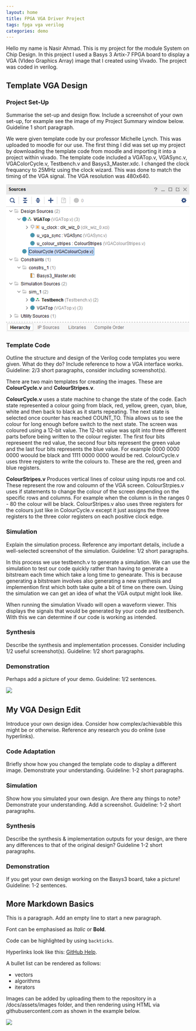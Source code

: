 ```yaml
---
layout: home
title: FPGA VGA Driver Project
tags: fpga vga verilog
categories: demo
---
```

Hello my name is Nasir Ahmad. This is my project for the module System on Chip Design. In this project I used a Basys 3 Artix-7 FPGA board to display a VGA (VIdeo Graphics Array) image that I created using Vivado. The project was coded in verilog.

## **Template VGA Design**
### **Project Set-Up**
Summarise the set-up and design flow. Include a screenshot of your own set-up, for example see the image of my Project Summary window below. Guideline 1 short paragraph.


We were given template code by our professor Michelle Lynch. This was uploaded to moodle for our use. The first thing I did was set up my project by downloading the template code from moodle and importing it into a project within vivado. The template code included a VGATop.v, VGASync.v, VGAColorCycle.v, Testbench.v and Basys3_Master.xdc. I changed the clock frequancy to 25MHz using the clock wizard. This was done to match the timing of the VGA signal. The VGA resolution was 480x640.


<img src="SoC-Images/Project Hierarchy.png">

### **Template Code**
Outline the structure and design of the Verilog code templates you were given. What do they do? Include reference to how a VGA interface works. Guideline: 2/3 short paragraphs, consider including screenshot(s).


There are two main templates for creating the images. These are **ColourCycle.v** and **ColourStripes.v**. 

**ColourCycle.v** uses a state machine to change the state of the code. Each state represented a colour going from black, red, yellow, green, cyan, blue, white and then back to black as it starts repeating. The next state is selected once counter has reached COUNT_TO. Thia allows us to see the colour for long enough before switch to the next state.  The screen was coloured using a 12-bit value. The 12-bit value was split into three different parts before being written to the colour register. The first four bits represeent the red value, the second four bits represent the green value and the last four bits represents the blue value. For example 0000 0000 0000 woould be black and 1111 0000 0000 would be red. ColourCycle.v uses three registers to write the colours to. These are the red, green and blue registers. 

**ColourStripes.v** Produces vertical lines of colour using inputs roe and col. These represent the row and coloumn of the VGA screen. ColourStrpies.v uses if statements to change the colour of the screen depending on the specific rows and columns. For example when the column is in the ranges 0 - 80 the colour will be black. ColourStripes.v also uses three registers for the colours just like in ColourCycle.v except it just assigns the three registers to the three color registers on each positive clock edge.
### **Simulation**
Explain the simulation process. Reference any important details, include a well-selected screenshot of the simulation. Guideline: 1/2 short paragraphs.

In this process we use testbench.v to generate a simulation. We can use the simulation to test our code quickly rather than having to generate a bitstream each time which take a long time to genearate. This is because generating a bitstream involves also generating a new synthesis and implemention first which both take quite a bit of time on there own. Using the simulation we can get an idea of what the VGA output might look like. 

When running the simulation Vivado will open a waveform viewer. This displays the signals that would be generated by your code and testbench. With this we can determine if our code is working as intended.
### **Synthesis**
Describe the synthesis and implementation processes. Consider including 1/2 useful screenshot(s). Guideline: 1/2 short paragraphs.


### **Demonstration**
Perhaps add a picture of your demo. Guideline: 1/2 sentences.

<img src="PXL_20241111_160449527.MP.jpg">

## **My VGA Design Edit**
Introduce your own design idea. Consider how complex/achievabble this might be or otherwise. Reference any research you do online (use hyperlinks).
### **Code Adaptation**
Briefly show how you changed the template code to display a different image. Demonstrate your understanding. Guideline: 1-2 short paragraphs.
### **Simulation**
Show how you simulated your own design. Are there any things to note? Demonstrate your understanding. Add a screenshot. Guideline: 1-2 short paragraphs.
### **Synthesis**
Describe the synthesis & implementation outputs for your design, are there any differences to that of the original design? Guideline 1-2 short paragraphs.
### **Demonstration**
If you get your own design working on the Basys3 board, take a picture! Guideline: 1-2 sentences.

## **More Markdown Basics**
This is a paragraph. Add an empty line to start a new paragraph.

Font can be emphasised as *Italic* or **Bold**.

Code can be highlighted by using `backticks`.

Hyperlinks look like this: [GitHub Help](https://help.github.com/).

A bullet list can be rendered as follows:
- vectors
- algorithms
- iterators

Images can be added by uploading them to the repository in a /docs/assets/images folder, and then rendering using HTML via githubusercontent.com as shown in the example below.

<img src="https://raw.githubusercontent.com/melgineer/fpga-vga-verilog/main/docs/assets/images/VGAPrjSrcs.png">
